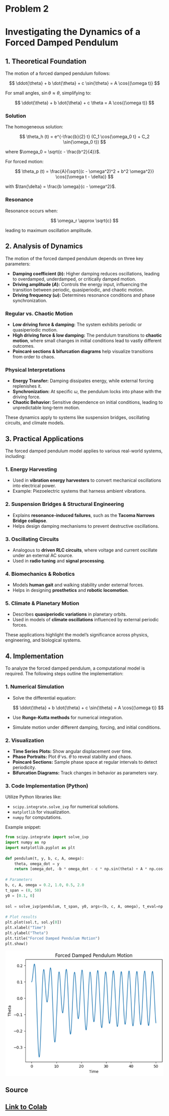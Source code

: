 # Problem 2
# Investigating the Dynamics of a Forced Damped Pendulum
## 1. Theoretical Foundation

The motion of a forced damped pendulum follows:

$$
\ddot{\theta} + b \dot{\theta} + c \sin{\theta} = A \cos{(\omega t)}
$$

For small angles, $\sin{\theta} \approx \theta$, simplifying to:

$$
\ddot{\theta} + b \dot{\theta} + c \theta = A \cos{(\omega t)}
$$

### Solution

The homogeneous solution:

$$
\theta_h (t) = e^{-\frac{b}{2} t} (C_1 \cos{\omega_0 t} + C_2 \sin{\omega_0 t})
$$

where $\omega_0 = \sqrt{c - \frac{b^2}{4}}$.

For forced motion:

$$
\theta_p (t) = \frac{A}{\sqrt{(c - \omega^2)^2 + b^2 \omega^2}} \cos{(\omega t - \delta)}
$$

with $\tan{\delta} = \frac{b \omega}{c - \omega^2}$.

### Resonance

Resonance occurs when:

$$
\omega_r \approx \sqrt{c}
$$

leading to maximum oscillation amplitude.

## 2. Analysis of Dynamics

The motion of the forced damped pendulum depends on three key parameters:

- **Damping coefficient ($b$):** Higher damping reduces oscillations, leading to overdamped, underdamped, or critically damped motion.
- **Driving amplitude ($A$):** Controls the energy input, influencing the transition between periodic, quasiperiodic, and chaotic motion.
- **Driving frequency ($\omega$):** Determines resonance conditions and phase synchronization.

### Regular vs. Chaotic Motion

- **Low driving force & damping:** The system exhibits periodic or quasiperiodic motion.
- **High driving force & low damping:** The pendulum transitions to **chaotic motion**, where small changes in initial conditions lead to vastly different outcomes.
- **Poincaré sections & bifurcation diagrams** help visualize transitions from order to chaos.

### Physical Interpretations

- **Energy Transfer:** Damping dissipates energy, while external forcing replenishes it.
- **Synchronization:** At specific $\omega$, the pendulum locks into phase with the driving force.
- **Chaotic Behavior:** Sensitive dependence on initial conditions, leading to unpredictable long-term motion.

These dynamics apply to systems like suspension bridges, oscillating circuits, and climate models.

## 3. Practical Applications

The forced damped pendulum model applies to various real-world systems, including:

### **1. Energy Harvesting**  
- Used in **vibration energy harvesters** to convert mechanical oscillations into electrical power.  
- Example: Piezoelectric systems that harness ambient vibrations.

### **2. Suspension Bridges & Structural Engineering**  
- Explains **resonance-induced failures**, such as the **Tacoma Narrows Bridge collapse**.  
- Helps design damping mechanisms to prevent destructive oscillations.

### **3. Oscillating Circuits**  
- Analogous to **driven RLC circuits**, where voltage and current oscillate under an external AC source.  
- Used in **radio tuning** and **signal processing**.

### **4. Biomechanics & Robotics**  
- Models **human gait** and walking stability under external forces.  
- Helps in designing **prosthetics** and **robotic locomotion**.

### **5. Climate & Planetary Motion**  
- Describes **quasiperiodic variations** in planetary orbits.  
- Used in models of **climate oscillations** influenced by external periodic forces.

These applications highlight the model’s significance across physics, engineering, and biological systems.

## 4. Implementation

To analyze the forced damped pendulum, a computational model is required. The following steps outline the implementation:

### **1. Numerical Simulation**
- Solve the differential equation:

  $$
  \ddot{\theta} + b \dot{\theta} + c \sin{\theta} = A \cos{(\omega t)}
  $$

- Use **Runge-Kutta methods** for numerical integration.
- Simulate motion under different damping, forcing, and initial conditions.

### **2. Visualization**
- **Time Series Plots:** Show angular displacement over time.
- **Phase Portraits:** Plot $\dot{\theta}$ vs. $\theta$ to reveal stability and chaos.
- **Poincaré Sections:** Sample phase space at regular intervals to detect periodicity.
- **Bifurcation Diagrams:** Track changes in behavior as parameters vary.

### **3. Code Implementation (Python)**
Utilize Python libraries like:
- `scipy.integrate.solve_ivp` for numerical solutions.
- `matplotlib` for visualization.
- `numpy` for computations.

Example snippet:

```python
from scipy.integrate import solve_ivp
import numpy as np
import matplotlib.pyplot as plt

def pendulum(t, y, b, c, A, omega):
    theta, omega_dot = y
    return [omega_dot, -b * omega_dot - c * np.sin(theta) + A * np.cos(omega * t)]

# Parameters
b, c, A, omega = 0.2, 1.0, 0.5, 2.0
t_span = (0, 50)
y0 = [0.1, 0]

sol = solve_ivp(pendulum, t_span, y0, args=(b, c, A, omega), t_eval=np.linspace(0, 50, 1000))

# Plot results
plt.plot(sol.t, sol.y[0])
plt.xlabel("Time")
plt.ylabel("Theta")
plt.title("Forced Damped Pendulum Motion")
plt.show()
```
![alt text](image-3.png)

## Source
## [Link to Colab](https://colab.research.google.com/drive/1mIRd9KSWpGVR9i_TpfusD-mv2_rJlp-U)
